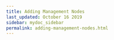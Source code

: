 ```yaml
---
title: Adding Management Nodes
last_updated: October 16 2019
sidebar: mydoc_sidebar
permalink: adding-management-nodes.html
---
```


